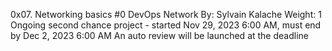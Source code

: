 0x07. Networking basics #0
DevOps
Network
 By: Sylvain Kalache
 Weight: 1
 Ongoing second chance project - started Nov 29, 2023 6:00 AM, must end by Dec 2, 2023 6:00 AM
 An auto review will be launched at the deadline
